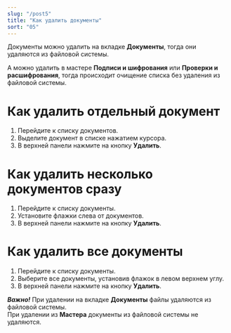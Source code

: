 ```yaml
---
slug: "/post5"
title: "Как удалить документы"
sort: "05"
---
```


Документы можно удалить на вкладке **Документы**, тогда они удаляются из файловой системы.

А можно удалить в мастере **Подписи и шифрования** или **Проверки и расшифрования**, тогда происходит очищение списка без удаления из файловой системы. 


# Как удалить отдельный документ
1. Перейдите к списку документов.
2. Выделите документ в списке нажатием курсора.
3. В верхней панели нажмите на кнопку **Удалить**.
   
#  Как удалить несколько документов сразу

1. Перейдите к списку документы.
2. Установите флажки слева от документов.
3. В верхней панели нажмите на кнопку **Удалить**.

# Как удалить все документы 

1. Перейдите к списку документы.
2. Выберите все документы, установив флажок в левом верхнем углу. 
3. В верхней панели нажмите на кнопку **Удалить**.

***Важно!*** 
При удалении на вкладке **Документы** файлы удаляются из файловой системы.   
При удалении из **Мастера** документы из файловой системы не удаляются.  
